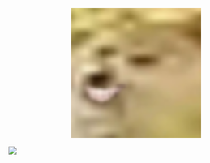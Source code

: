 <p align="center">
    <img src="res/doggo.png" width="256">
</p>

![](https://visitor-badge.laobi.icu/badge?page_id=enter-opy.enter-opy)